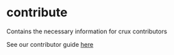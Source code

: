 # contribute
Contains the necessary information for crux contributors

See our contributor guide [here](https://github.com/CruxFramework/contribute/wiki)
